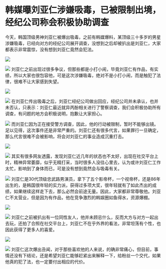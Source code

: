 # 韩媒曝刘亚仁涉嫌吸毒，已被限制出境，经纪公司称会积极协助调查

今天，韩国顶级男神刘亚仁被爆出吸毒，之前有韩媒爆料，某顶级三十多岁的男星涉嫌吸毒，已经向对方的经纪公司展开调查，没想到之后却被扒出是刘亚仁，大家都表示非常震惊，没有想到刘亚仁竟然会犯法。

![](https://inews.gtimg.com/news_bt/OHQDctsRTOdBm-MwHF0HTsaS9Bj6uh0KUG-NZS1VVY4m4AA/1000)

![](https://inews.gtimg.com/news_bt/Onedt4vUoImdGv0-81xkTB-q3ozIx-z0Ie59rYeHP1BFcAA/1000)
刘亚仁之前出现过很多争议，但那些都是小打小闹，毕竟刘亚仁有作品，有实绩，所以大家也很包容他，可是这次涉嫌吸毒，绝对不是小打小闹，而是触犯了法律，很难不让大家感到失望。

![](https://inews.gtimg.com/news_bt/Om5dPs9-qnMBSOyzRBdQEFnwxucMLgxkSkv6IYJeYKwNAAA/1000)

![](https://inews.gtimg.com/news_bt/OETAI4WPK0ABoq2jA8QJ1BwzLsIRmfYX3-_6ONeLUwIhwAA/1000)
在刘亚仁传出吸毒之后，刘亚仁经纪公司做出回应，经纪公司并未承认，也并未否认，只表示：刘亚仁最近就异丙酚相关进行了警察调查，我们会积极协助所有调查，有问题的地方会积极说明，抱歉让大家担心。

![](https://inews.gtimg.com/news_bt/OiFRfAMfhMfC68QYCPrnf93cxzxF3hlqoGSTUNQb3uPI8AA/1000)
而刘亚仁因为正在接受警方调查，因此，他的行动被限制，暂时不能够出镜。足以见得，这次事件还是非常严重的。刘亚仁还有很多代言，如果罪行一旦确定，那么代言很难不会被影响，将会对刘亚仁的事业造成沉重打击。

![](https://inews.gtimg.com/news_bt/Oz-kTyninqrneBk1mAnmhq6Nbg0KB6e4C5i7yseQLkPecAA/1000)

![](https://inews.gtimg.com/news_bt/OrWRnJsO5MNhUBVq0KxguHhBQAYvZEoSOUmVAcLLHgOx4AA/1000)
其实有很多网友透露，发现刘亚仁近几年的状态也不太好，出现在社交平台上时，精神异常萎靡，似乎无精打采，当时很多人没往心里去，认为或许刘亚仁工作太忙，影响到了身体而已，可是没有想到竟然会与吸毒有关。

![](https://inews.gtimg.com/news_bt/OF_PGfnZ4c6SoMGV5sPxAwhBO8O-KGOUQsfkjNNr7obhQAA/1000)
刘亚仁是30代顶级忠武路男演员，拿下了五个影帝杯，一个视帝杯，还是86年出生的，是韩国很年轻的实力派，获得过多项大奖，很年轻就有了如此杰出的成绩，如果继续这样走下去，那么必然会前途无量。因此，大家都非常尊敬他。刘亚仁不太营业，但是因为有作品，他在竞争激烈的韩娱圈如鱼得水，资源爆棚。

![](https://inews.gtimg.com/news_bt/O4wc6F60RUmsARJlhmQAOSHxx1B9rfaXIitjB7-tVegHkAA/1000)

![](https://inews.gtimg.com/news_bt/Oq5vYeVhaFcusQPGKU6ht1-v2vtc7C8UnYyjakF6jCPwwAA/1000)
刘亚仁之前被扒出有一位同性友人，他并未顾忌什么，反而大方与对方一起出去玩，还拍了合照在社交平台上，刘亚仁不在乎外界的看法，非常坦荡有个性，也因此获得了更多人的喜爱。

![](https://inews.gtimg.com/news_bt/O09nCw8HomoHUOlDVFMN-2XMlaEx4bkVW9Y4m7MSa-1mYAA/1000)

![](https://inews.gtimg.com/news_bt/OZ3GICy35Wg4G1lWKitul6wsT4D4o6xMbV_5944q1q4YEAA/1000)
刘亚仁这次爆出丑闻，对于那些喜欢他的人来说，的确非常痛心，但目前，事情还没有下结论，还是希望刘亚仁能够赶紧出来解释一下，给粉丝一个交代，如果他真的犯了法，也一定要付出相应的代价。

